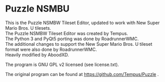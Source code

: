 # Puzzle NSMBU
This is the Puzzle NSMBW Tileset Editor, updated to work with New Super Mario Bros. U tilesets.  
The Puzzle NSMBW Tileset Editor was created by Tempus.  
The Python 3 and PyQt5 porting was done by RoadrunnerWMC.  
The additional changes to support the New Super Mario Bros. U tileset format were also done by RoadrunnerWMC.  
Heavily modified by AboodXD.  
  
The program is GNU GPL v2 licensed (see license.txt).  
  
The original program can be found at https://github.com/Tempus/Puzzle .
